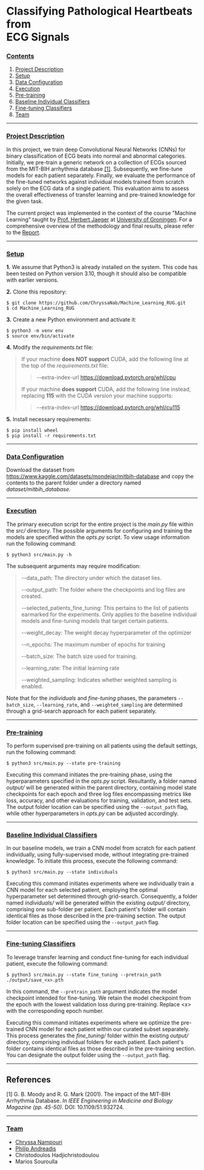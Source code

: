 # Classifying Pathological Heartbeats from <br > ECG Signals

### [**Contents**](#)
1. [Project Description](#descr)
1. [Setup](#setup)
2. [Data Configuration](#dataset)
3. [Execution](#execution)
4. [Pre-training](#pre_training)
5. [Baseline Individual Classifiers](#baseline)
6. [Fine-tuning Classifiers](#fine_tuning)
7. [Team](#team)

---

### [**Project Description**](#) <a name="descr"></a>

<!---
In this project, we train deep Convolutional Neural Networks (CNNs) to perform binary classification of ECG beats to normal and abnormal. We use transfer learning in order to build models that are fine-tuned on specific patients’ data, after pre-training a generic network on a set of different ECGs selected from the MIT-BIH arrhythmia database [[1]](#1). We then compare the performance of the fine-tuned networks against that of individual networks, which are trained only on the ECG data of a single patient, in order to evaluate the overall efficacy of transfer learning on the given problem.
-->

In this project, we train deep Convolutional Neural Networks (CNNs) for binary classification of ECG beats into normal and abnormal categories. Initially, we pre-train a generic network on a collection of ECGs sourced from the MIT-BIH arrhythmia database [[1]](#1). Subsequently, we fine-tune models for each patient separately. Finally, we evaluate the performance of the fine-tuned networks against individual models trained from scratch solely on the ECG data of a single patient. This evaluation aims to assess the overall effectiveness of transfer learning and pre-trained knowledge for the given task.

The current project was implemented in the context of the course "Machine Learning" taught by [Prof. Herbert Jaeger](https://scholar.google.de/citations?hl=de&user=0uztVbMAAAAJ&view_op=list_works&sortby=pubdate) at [University of Groningen](https://www.rug.nl/?lang=en). For a comprehensive overview of the methodology and final results, please refer to the [Report](https://github.com/ChryssaNab/ECG-Heartbeat-Classification/blob/main/report/Heartbeat_Classification_ECG.pdf).

---

### [**Setup**](#) <a name="setup"></a>

**1.** We assume that Python3 is already installed on the system. This code has been tested on Python version 3.10, though it should also be compatible with earlier versions.

**2.** Clone this repository:

``` shell
$ git clone https://github.com/ChryssaNab/Machine_Learning_RUG.git
$ cd Machine_Learning_RUG
```

 **3.** Create a new Python environment and activate it:

``` shell
$ python3 -m venv env
$ source env/bin/activate
```

**4.** Modify the *requirements.txt* file: 

> If your machine **does NOT support** CUDA, add the following line at the top of the *requirements.txt* file:
>> --extra-index-url https://download.pytorch.org/whl/cpu
>
> If your machine **does support** CUDA, add the following line instead, replacing **115** with the CUDA version your machine supports:
>> --extra-index-url https://download.pytorch.org/whl/cu115

**5.** Install necessary requirements:

``` shell
$ pip install wheel
$ pip install -r requirements.txt
```

---

### [**Data Configuration**](#) <a name="dataset"></a>

Download the dataset from https://www.kaggle.com/datasets/mondejar/mitbih-database and copy the contents to the parent folder under a directory named *dataset/mitbih_database*.

---

### [**Execution**](#) <a name="execution"></a>
The primary execution script for the entire project is the *main.py* file within the *src/* directory. The possible arguments for configuring and training the models are specified within the *opts.py* script. To view usage information run the following command:

``` shell
$ python3 src/main.py -h
```

The subsequent arguments may require modification:

> --data_path: The directory under which the dataset lies.
> 
> --output_path: The folder where the checkpoints and log files are created.
> 
> --selected_patients_fine_tuning: This pertains to the list of patients earmarked for the experiments. Only applies to the baseline individual models and fine-tuning models that target certain patients.
> 
> --weight_decay: The weight decay hyperparameter of the optimizer
> 
> --n_epochs: The maximum number of epochs for training
> 
> --batch_size: The batch size used for training.
> 
> --learning_rate: The initial learning rate
> 
> --weighted_sampling: Indicates whether weighted sampling is enabled.

Note that for the _individuals_ and _fine-tuning_ phases, the parameters `--batch_size`, `--learning_rate`, and `--weighted_sampling` are determined through a grid-search approach for each patient separately.

---

### [**Pre-training**](#) <a name="pre_training"></a>

To perform supervised pre-training on all patients using the default settings, run the following command:

``` shell
$ python3 src/main.py --state pre-training
```

Executing this command initiates the pre-training phase, using the hyperparameters specified in the *opts.py* script. Resultantly, a folder named *output/* will be generated within the parent directory, containing model state checkpoints for each epoch and three log files encompassing metrics like loss, accuracy, and other evaluations for training, validation, and test sets. The output folder location can be specified using the `--output_path` flag, while other hyperparameters in *opts.py* can be adjusted accordingly.

---

### [**Baseline Individual Classifiers**](#) <a name="baseline"></a>

In our baseline models, we train a CNN model from scratch for each patient individually, using fully-supervised mode, without integrating pre-trained knowledge. To initiate this process, execute the following command:

``` shell
$ python3 src/main.py --state individuals
```

Executing this command initiates experiments where we individually train a CNN model for each selected patient, employing the optimal hyperparameter set determined through grid-search. Consequently, a folder named *individuals/* will be generated within the existing *output/* directory, comprising one sub-folder per patient. Each patient's folder will contain identical files as those described in the pre-training section. The output folder location can be specified using the `--output_path` flag.

---

### [**Fine-tuning Classifiers**](#) <a name="fine_tuning"></a>

To leverage transfer learning and conduct fine-tuning for each individual patient, execute the following command:

``` shell
$ python3 src/main.py --state fine_tuning --pretrain_path ./output/save_<x>.pth
```

In this command, the `--pretrain_path` argument indicates the model checkpoint intended for fine-tuning. We retain the model checkpoint from the epoch with the lowest validation loss during pre-training. Replace \<x\> with the corresponding epoch number.

Executing this command initiates experiments where we optimize the pre-trained CNN model for each patient within our curated subset separately. This process generates the *fine_tuning/* folder within the existing *output/* directory, comprising individual folders for each patient. Each patient's folder contains identical files as those described in the pre-training section. You can designate the output folder using the `--output_path` flag.

---

## References
<a id="1">[1]</a> 
G. B. Moody and R. G. Mark (2001). The impact of the MIT-BIH Arrhythmia Database. *In IEEE Engineering in Medicine and Biology Magazine (pp. 45-50)*. DOI: 10.1109/51.932724.

---

### [**Team**](#) <a name="team"></a>

- [Chryssa Nampouri](https://github.com/ChryssaNab)
- [Philip Andreadis](https://github.com/philip-andreadis)
- Christodoulos Hadjichristodoulou
- Marios Souroulla
